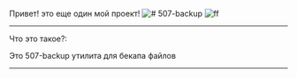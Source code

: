 Привет! это еще один мой проект!
![# 507-backup](https://camo.githubusercontent.com/16c62a33183b40de9b44e0bdb8c77bf24afd63fa392c52462452e9fe033b2efe/68747470733a2f2f696d672e736869656c64732e696f2f62616467652f417263685f4c696e75782d3137393344313f7374796c653d666c6174266c6f676f3d617263682d6c696e7578266c6f676f436f6c6f723d7768697465)
![ff](https://camo.githubusercontent.com/881f92421018bad3d499e11e36f02d932b24550e8c0ba11a4acd37d880526095/68747470733a2f2f696d672e736869656c64732e696f2f62616467652f507974686f6e2d3337373641423f7374796c653d666c6174266c6f676f3d707974686f6e266c6f676f436f6c6f723d7768697465)

-------------------------------------------------------
Что это такое?:

Это 507-backup утилита для бекапа файлов

-------------------------------------------------------
